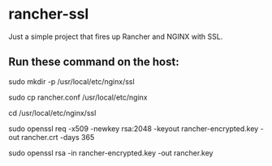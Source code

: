 # rancher-ssl
Just a simple project that fires up Rancher and NGINX with SSL.

## Run these command on the host:
sudo mkdir -p /usr/local/etc/nginx/ssl

sudo cp rancher.conf /usr/local/etc/nginx

cd /usr/local/etc/nginx/ssl

sudo openssl req -x509 -newkey rsa:2048 -keyout rancher-encrypted.key -out rancher.crt -days 365

sudo openssl rsa -in rancher-encrypted.key -out rancher.key
